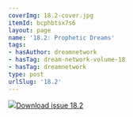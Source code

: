 ```yaml
---
coverImg: 18.2-cover.jpg
itemId: bcphbtsx7s6
layout: page
name: '18.2: Prophetic Dreams'
tags:
- hasAuthor: dreamnetwork
- hasTag: dream-network-volume-18
- hasTag: dreamnetwork
type: post
urlSlug: '18.2'
---
```

<img class="card-img" src="../images/18.2-rect.jpg"/><a href="../files/pdfs/Volume_18/18.2-Dream-Network-Vol-18-No-2.pdf" download="">Download issue 18.2</a>
